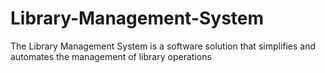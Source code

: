 # Library-Management-System
The Library Management System is a software solution that simplifies and automates the management of library operations
